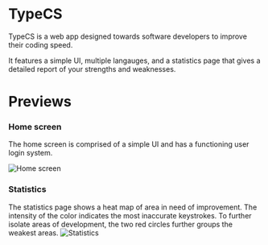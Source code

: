 # TypeCS

TypeCS is a web app designed towards software developers to improve their coding speed. 

It features a simple UI, multiple langauges, and a statistics page that gives a detailed
report of your strengths and weaknesses.

# Previews

### Home screen 
The home screen is comprised of a simple UI and has a functioning user login system.

![Home screen](https://i.imgur.com/l8zayrf.png)
### Statistics 

The statistics page shows a heat map of area in need of improvement.
The intensity of the color indicates the most inaccurate keystrokes.
To further isolate areas of development, the two red circles further groups 
the weakest areas.
![Statistics](https://i.imgur.com/77DLn2G.png)
